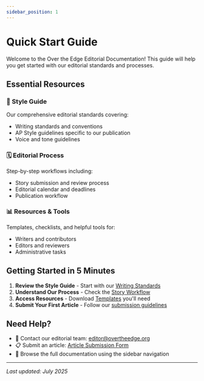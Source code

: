 ```yaml
---
sidebar_position: 1
---
```


# Quick Start Guide

Welcome to the Over the Edge Editorial Documentation! This guide will help you get started with our editorial standards and processes.

## Essential Resources

### 📝 Style Guide
Our comprehensive editorial standards covering:
- Writing standards and conventions
- AP Style guidelines specific to our publication
- Voice and tone guidelines

### 🗓️ Editorial Process
Step-by-step workflows including:
- Story submission and review process
- Editorial calendar and deadlines
- Publication workflow

### 📊 Resources & Tools
Templates, checklists, and helpful tools for:
- Writers and contributors
- Editors and reviewers
- Administrative tasks

## Getting Started in 5 Minutes

1. **Review the Style Guide** - Start with our [Writing Standards](/docs/style-guide/writing-standards)
2. **Understand Our Process** - Check the [Story Workflow](/docs/editorial-process/story-workflow)
3. **Access Resources** - Download [Templates](/docs/resources/templates) you'll need
4. **Submit Your First Article** - Follow our [submission guidelines](/docs/editorial-process/story-workflow#submission)

## Need Help?

- 📧 Contact our editorial team: [editor@overtheedge.org](mailto:editor@overtheedge.org)
- 📋 Submit an article: [Article Submission Form](/submit)
- 📖 Browse the full documentation using the sidebar navigation

---

*Last updated: July 2025*
